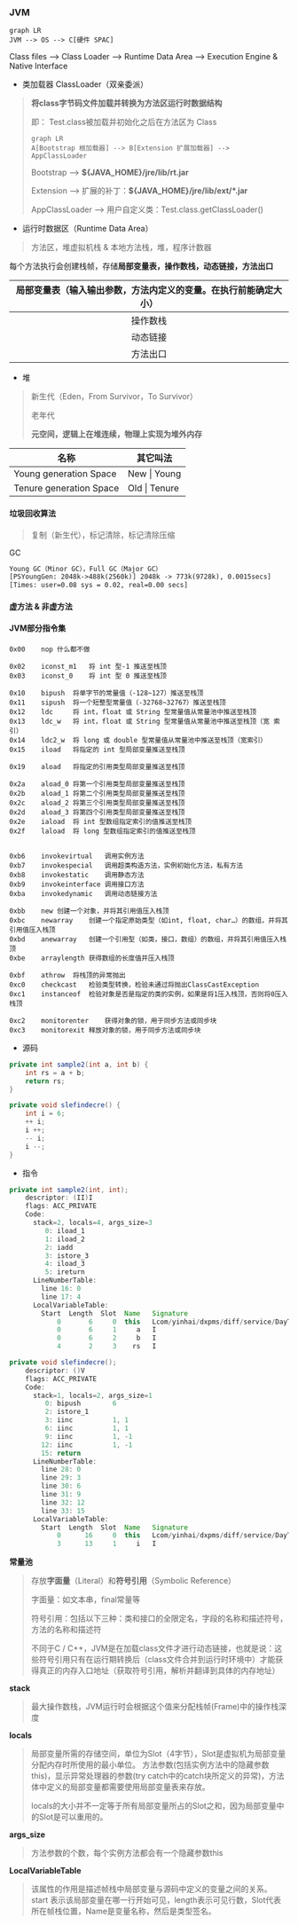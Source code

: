 ### JVM

``` mermaid
graph LR
JVM --> OS --> C[硬件 SPAC]
```

Class files --> Class Loader --> Runtime Data Area --> Execution Engine & Native Interface



+ 类加载器 ClassLoader（双亲委派）

> **将class字节码文件加载并转换为方法区运行时数据结构**
>
> 即： Test.class被加载并初始化之后在方法区为 Class<Test>
>
> ``` mermaid
> graph LR
> A[Bootstrap 根加载器] --> B[Extension 扩展加载器] --> AppClassLoader
> 
> ```
>
> Bootstrap --> **${JAVA_HOME}/jre/lib/rt.jar**
>
> Extension --> 扩展的补丁：**${JAVA_HOME}/jre/lib/ext/*.jar**
>
> AppClassLoader --> 用户自定义类：Test.class.getClassLoader()



+ 运行时数据区（Runtime Data Area）

> 方法区，堆虚拟机栈 & 本地方法栈，堆，程序计数器



每个方法执行会创建栈帧，存储**局部变量表，操作数栈，动态链接，方法出口**

| 局部变量表（输入输出参数，方法内定义的变量。在执行前能确定大小） |
| :----------------------------------------------------------: |
|                           操作数栈                           |
|                           动态链接                           |
|                           方法出口                           |

+ 堆

> 新生代（Eden，From Survivor，To Survivor）
>
> 老年代
>
> **元空间，逻辑上在堆连续，物理上实现为堆外内存**



| 名称                    | 其它叫法      |
| ----------------------- | ------------- |
| Young generation Space  | New \| Young  |
| Tenure generation Space | Old \| Tenure |

#### 垃圾回收算法

> 复制（新生代），标记清除，标记清除压缩

GC

``` tex
Young GC（Minor GC），Full GC（Major GC）
[PSYoungGen: 2048k->488k(2560k)] 2048k -> 773k(9728k), 0.0015secs]
[Times: user=0.08 sys = 0.02, real=0.00 secs]
```



#### 虚方法 & 非虚方法







#### JVM部分指令集

``` properties
0x00	nop	什么都不做

0x02	iconst_m1	将 int 型-1 推送至栈顶
0x03	iconst_0	将 int 型 0 推送至栈顶

0x10	bipush	将单字节的常量值（-128~127）推送至栈顶
0x11	sipush	将一个短整型常量值（-32768~32767）推送至栈顶
0x12	ldc		将 int，float 或 String 型常量值从常量池中推送至栈顶
0x13	ldc_w	将 int，float 或 String 型常量值从常量池中推送至栈顶（宽 索引）
0x14	ldc2_w	将 long 或 double 型常量值从常量池中推送至栈顶（宽索引）
0x15	iload	将指定的 int 型局部变量推送至栈顶

0x19	aload	将指定的引用类型局部变量推送至栈顶

0x2a	aload_0	将第一个引用类型局部变量推送至栈顶
0x2b	aload_1	将第二个引用类型局部变量推送至栈顶
0x2c	aload_2	将第三个引用类型局部变量推送至栈顶
0x2d	aload_3	将第四个引用类型局部变量推送至栈顶
0x2e	iaload	将 int 型数组指定索引的值推送至栈顶
0x2f	laload	将 long 型数组指定索引的值推送至栈顶


0xb6	invokevirtual	调用实例方法
0xb7	invokespecial	调用超类构造方法，实例初始化方法，私有方法
0xb8	invokestatic	调用静态方法
0xb9	invokeinterface	调用接口方法
0xba	invokedynamic	调用动态链接方法

0xbb	new	创建一个对象，并将其引用值压入栈顶
0xbc	newarray	创建一个指定原始类型（如int, float, char…）的数组，并将其引用值压入栈顶
0xbd	anewarray	创建一个引用型（如类，接口，数组）的数组，并将其引用值压入栈顶
0xbe	arraylength	获得数组的长度值并压入栈顶

0xbf	athrow	将栈顶的异常抛出
0xc0	checkcast	检验类型转换，检验未通过将抛出ClassCastException
0xc1	instanceof	检验对象是否是指定的类的实例，如果是将1压入栈顶，否则将0压入栈顶

0xc2	monitorenter	获得对象的锁，用于同步方法或同步块
0xc3	monitorexit	释放对象的锁，用于同步方法或同步块
```



+ 源码

``` java
private int sample2(int a, int b) {
    int rs = a + b;
    return rs;
}

private void slefindecre() {
    int i = 6;
    ++ i;
    i ++;
    -- i;
    i --;
}
```

+ 指令

``` java
private int sample2(int, int);
    descriptor: (II)I
    flags: ACC_PRIVATE
    Code:
      stack=2, locals=4, args_size=3
         0: iload_1
         1: iload_2
         2: iadd
         3: istore_3
         4: iload_3
         5: ireturn
      LineNumberTable:
        line 16: 0
        line 17: 4
      LocalVariableTable:
        Start  Length  Slot  Name   Signature
            0       6     0  this   Lcom/yinhai/dxpms/diff/service/DayTest;
            0       6     1     a   I
            0       6     2     b   I
            4       2     3    rs   I

private void slefindecre();
    descriptor: ()V
    flags: ACC_PRIVATE
    Code:
      stack=1, locals=2, args_size=1
         0: bipush        6
         2: istore_1
         3: iinc          1, 1
         6: iinc          1, 1
         9: iinc          1, -1
        12: iinc          1, -1
        15: return
      LineNumberTable:
        line 28: 0
        line 29: 3
        line 30: 6
        line 31: 9
        line 32: 12
        line 33: 15
      LocalVariableTable:
        Start  Length  Slot  Name   Signature
            0      16     0  this   Lcom/yinhai/dxpms/diff/service/DayTest;
            3      13     1     i   I
```

**常量池**

> 存放**字面量**（Literal）和**符号引用**（Symbolic Reference）
>
> 字面量：如文本串，final常量等
>
> 符号引用：包括以下三种：类和接口的全限定名，字段的名称和描述符号，方法的名称和描述符
>
> 不同于C / C++，JVM是在加载class文件才进行动态链接，也就是说：这些符号引用只有在运行期转换后（class文件合并到运行时环境中）才能获得真正的内存入口地址（获取符号引用，解析并翻译到具体的内存地址）

**stack**

> 最大操作数栈，JVM运行时会根据这个值来分配栈帧(Frame)中的操作栈深度

**locals**

> 局部变量所需的存储空间，单位为Slot（4字节），Slot是虚拟机为局部变量分配内存时所使用的最小单位。
> 方法参数(包括实例方法中的隐藏参数this)，显示异常处理器的参数(try catch中的catch块所定义的异常)，方法体中定义的局部变量都需要使用局部变量表来存放。
>
> locals的大小并不一定等于所有局部变量所占的Slot之和，因为局部变量中的Slot是可以重用的。

**args_size**

> 方法参数的个数，每个实例方法都会有一个隐藏参数this

**LocalVariableTable**

> 该属性的作用是描述帧栈中局部变量与源码中定义的变量之间的关系。
> start 表示该局部变量在哪一行开始可见，length表示可见行数，Slot代表所在帧栈位置，Name是变量名称，然后是类型签名。

